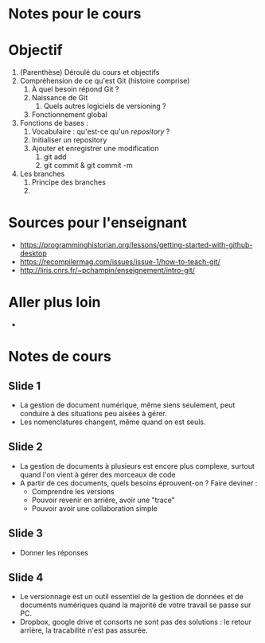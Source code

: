 Notes pour le cours
===================

# Objectif

1. (Parenthèse) Déroulé du cours et objectifs
1. Compréhension de ce qu'est Git (histoire comprise)
	1. À quel besoin répond Git ?
	2. Naissance de Git
		1. Quels autres logiciels de versioning ?
	3. Fonctionnement global
2. Fonctions de bases :
	1. Vocabulaire : qu'est-ce qu'un *repository* ?
	2. Initialiser un repository
	3. Ajouter et enregistrer une modification
		1. git add
		2. git commit & git commit -m
3. Les branches
	1. Principe des branches
	2. 


# Sources pour l'enseignant

- https://programminghistorian.org/lessons/getting-started-with-github-desktop
- https://recompilermag.com/issues/issue-1/how-to-teach-git/
- http://liris.cnrs.fr/~pchampin/enseignement/intro-git/

# Aller plus loin

- 

# Notes de cours

## Slide 1

- La gestion de document numérique, même siens seulement, peut conduire à des situations peu aisées à gérer.
- Les nomenclatures changent, même quand on est seuls. 

## Slide 2

- La gestion de documents à plusieurs est encore plus complexe, surtout quand l'on vient à gérer des morceaux de code
- A partir de ces documents, quels besoins éprouvent-on ? Faire deviner :
	- Comprendre les versions
	- Pouvoir revenir en arrière, avoir une "trace"
	- Pouvoir avoir une collaboration simple

## Slide 3

- Donner les réponses

## Slide 4

- Le versionnage est un outil essentiel de la gestion de données et de documents numériques quand la majorité de votre travail se passe sur PC.
- Dropbox, google drive et consorts ne sont pas des solutions : le retour arrière, la tracabilité n'est pas assurée.
